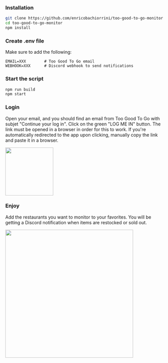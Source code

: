 ### Installation

```bash
git clone https://github.com/enricobachiorrini/too-good-to-go-monitor
cd too-good-to-go-monitor
npm install
```

### Create .env file

Make sure to add the following:

```
EMAIL=XXX        # Too Good To Go email
WEBHOOK=XXX      # Discord webhook to send notifications
```

### Start the script

```bash
npm run build
npm start
```

### Login

Open your email, and you should find an email from Too Good To Go with subjet "Continue your log in".
Click on the green "LOG ME IN" button. The link must be opened in a browser in order for this to work. If you're automatically redirected to the app upon clicking, manually copy the link and paste it in a browser.

<img src="https://i.ibb.co/X70NcdN/Continue-your-log-in.png" height=150px>

### Enjoy

Add the restaurants you want to monitor to your favorites. You will be getting a Discord notification when items are restocked or sold out.

<img src="https://i.ibb.co/HKvZ8yk/Screen-Shot-2022-10-17-at-00-08-17.png" height="400px">
